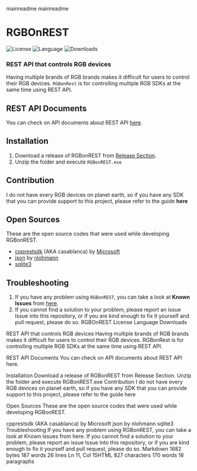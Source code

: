 mainreadme
mainreadme

# RGBOnREST
![License](https://img.shields.io/github/license/gooday2die/RgbOnRest) ![Language](https://img.shields.io/github/languages/top/gooday2die/RgbOnRest)
![Downloads](https://img.shields.io/github/downloads/gooday2die/RgbOnRest/latest/total) 
### REST API that controls RGB devices
Having multiple brands of RGB brands makes it difficult for users to control their RGB devices. `RGBonRest` is for controlling multiple RGB SDKs at the same time using REST API.

## REST API Documents
You can check on API documents about REST API [here](https://github.com/gooday2die/RgbOnRest/blob/main/GitHub/docs/README.md).

## Installation
1. Download a release of RGBonREST from [Release Section](https://github.com/gooday2die/RgbOnRest/releases).
2. Unzip the folder and execute `RGBonREST.exe`

## Contribution
I do not have every RGB devices on planet earth, so if you have any SDK that you can provide support to this project, please refer to the guide **here**

## Open Sources
These are the open source codes that were used while developing RGBonREST.
- [cpprestsdk](https://github.com/microsoft/cpprestsdk) (AKA casablanca) by [Microsoft](https://github.com/microsoft/)
- [json](https://github.com/nlohmann/json) by [nlohmann](https://github.com/nlohmann/)
- [sqlite3](https://www.sqlite.org/download.html) 

## Troubleshooting
1. If you have any problem using `RGBonREST`, you can take a look at **Known Issues** from [here](https://github.com/gooday2die/RgbOnRest/blob/main/GitHub/KnownIssues.md). 
2. If you cannot find a solution to your problem, please report an issue Issue into this repository, or if you are kind enough to fix it yourself and pull request, please do so.
RGBOnREST
License Language
Downloads

REST API that controls RGB devices
Having multiple brands of RGB brands makes it difficult for users to control their RGB devices. RGBonRest is for controlling multiple RGB SDKs at the same time using REST API.

REST API Documents
You can check on API documents about REST API here.

Installation
Download a release of RGBonREST from Release Section.
Unzip the folder and execute RGBonREST.exe
Contribution
I do not have every RGB devices on planet earth, so if you have any SDK that you can provide support to this project, please refer to the guide here

Open Sources
These are the open source codes that were used while developing RGBonREST.

cpprestsdk (AKA casablanca) by Microsoft
json by nlohmann
sqlite3
Troubleshooting
If you have any problem using RGBonREST, you can take a look at Known Issues from here.
If you cannot find a solution to your problem, please report an issue Issue into this repository, or if you are kind enough to fix it yourself and pull request, please do so.
Markdown 1682 bytes 187 words 26 lines Ln 11, Col 15HTML 827 characters 170 words 18 paragraphs